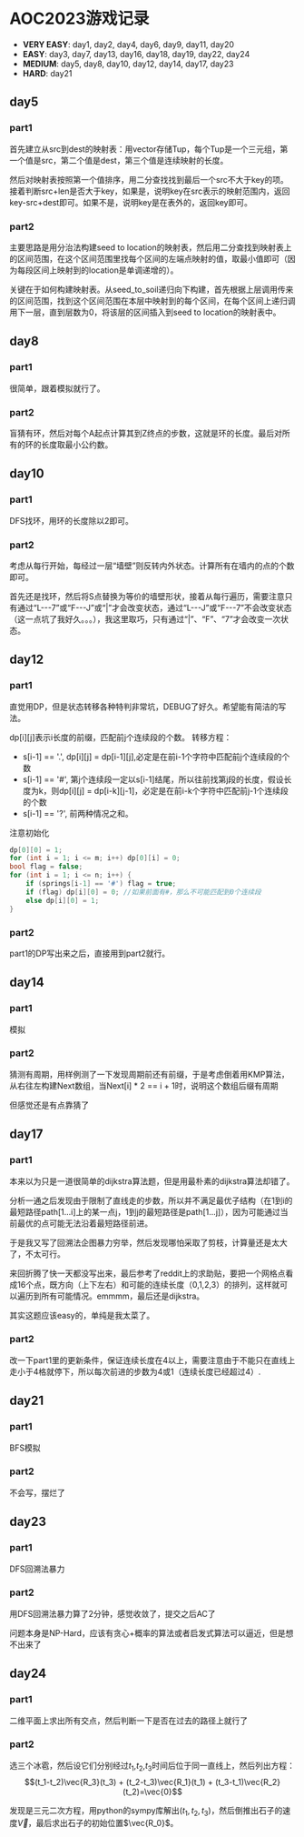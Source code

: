 # AOC2023游戏记录
- **VERY EASY**: day1, day2, day4, day6, day9, day11, day20
- **EASY**: day3, day7, day13, day16, day18, day19, day22, day24
- **MEDIUM**: day5, day8, day10, day12, day14, day17, day23
- **HARD**: day21

## day5
### part1
首先建立从src到dest的映射表：用vector存储Tup，每个Tup是一个三元组，第一个值是src，第二个值是dest，第三个值是连续映射的长度。

然后对映射表按照第一个值排序，用二分查找找到最后一个src不大于key的项。接着判断src+len是否大于key，如果是，说明key在src表示的映射范围内，返回key-src+dest即可。如果不是，说明key是在表外的，返回key即可。

### part2
主要思路是用分治法构建seed to location的映射表，然后用二分查找到映射表上的区间范围，在这个区间范围里找每个区间的左端点映射的值，取最小值即可（因为每段区间上映射到的location是单调递增的）。

关键在于如何构建映射表。从seed_to_soil递归向下构建，首先根据上层调用传来的区间范围，找到这个区间范围在本层中映射到的每个区间，在每个区间上递归调用下一层，直到层数为0，将该层的区间插入到seed to location的映射表中。

## day8
### part1
很简单，跟着模拟就行了。
### part2
盲猜有环，然后对每个A起点计算其到Z终点的步数，这就是环的长度。最后对所有的环的长度取最小公约数。

## day10
### part1
DFS找环，用环的长度除以2即可。
### part2
考虑从每行开始，每经过一层“墙壁”则反转内外状态。计算所有在墙内的点的个数即可。

首先还是找环，然后将S点替换为等价的墙壁形状，接着从每行遍历，需要注意只有通过“L---7”或“F---J”或“|”才会改变状态，通过“L---J”或“F---7”不会改变状态（这一点坑了我好久。。。），我这里取巧，只有通过“|”、“F”、“7”才会改变一次状态。

## day12
### part1
直觉用DP，但是状态转移各种特判非常坑，DEBUG了好久。希望能有简洁的写法。

dp[i][j]表示i长度的前缀，匹配前j个连续段的个数。
转移方程：
- s[i-1] == '.', dp[i][j] = dp[i-1][j],必定是在前i-1个字符中匹配前j个连续段的个数
- s[i-1] == '#', 第j个连续段一定以s[i-1]结尾，所以往前找第j段的长度，假设长度为k，则dp[i][j] = dp[i-k][j-1]，必定是在前i-k个字符中匹配前j-1个连续段的个数
- s[i-1] == '?', 前两种情况之和。


注意初始化

```cpp
dp[0][0] = 1;
for (int i = 1; i <= m; i++) dp[0][i] = 0;
bool flag = false;
for (int i = 1; i <= n; i++) {
    if (springs[i-1] == '#') flag = true;
    if (flag) dp[i][0] = 0; //如果前面有#，那么不可能匹配到0个连续段
    else dp[i][0] = 1;
}
```
### part2
part1的DP写出来之后，直接用到part2就行。

## day14
### part1
模拟
### part2
猜测有周期，用样例测了一下发现周期前还有前缀，于是考虑倒着用KMP算法，从右往左构建Next数组，当Next[i] * 2 == i + 1时，说明这个数组后缀有周期

但感觉还是有点靠猜了

## day17
### part1
本来以为只是一道很简单的dijkstra算法题，但是用最朴素的dijkstra算法却错了。

分析一通之后发现由于限制了直线走的步数，所以并不满足最优子结构（在1到i的最短路径path[1...i]上的某一点j，1到j的最短路径是path[1...j]），因为可能通过当前最优的点可能无法沿着最短路径前进。

于是我又写了回溯法企图暴力穷举，然后发现哪怕采取了剪枝，计算量还是太大了，不太可行。

来回折腾了快一天都没写出来，最后参考了reddit上的求助贴，要把一个网格点看成16个点，既方向（上下左右）和可能的连续长度（0,1,2,3）的排列，这样就可以遍历到所有可能情况。emmmm，最后还是dijkstra。

其实这题应该easy的，单纯是我太菜了。

### part2
改一下part1里的更新条件，保证连续长度在4以上，需要注意由于不能只在直线上走小于4格就停下，所以每次前进的步数为4或1（连续长度已经超过4）.

## day21
### part1
BFS模拟
### part2
不会写，摆烂了

## day23
### part1
DFS回溯法暴力
### part2
用DFS回溯法暴力算了2分钟，感觉收敛了，提交之后AC了

问题本身是NP-Hard，应该有贪心+概率的算法或者启发式算法可以逼近，但是想不出来了

## day24
### part1
二维平面上求出所有交点，然后判断一下是否在过去的路径上就行了
### part2
选三个冰雹，然后设它们分别经过$t_1$,$t_2$,$t_3$时间后位于同一直线上，然后列出方程：
$$(t_1-t_2)\vec{R_3}(t_3) + (t_2-t_3)\vec{R_1}(t_1) + (t_3-t_1)\vec{R_2}(t_2)=\vec{0}$$

发现是三元二次方程，用python的sympy库解出$(t_1,t_2,t_3)$，然后倒推出石子的速度$\vec{V}$，最后求出石子的初始位置$\vec{R_0}$。